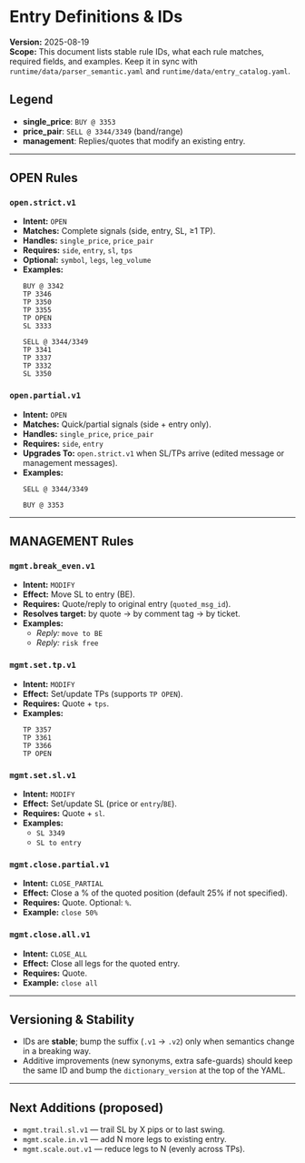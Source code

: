 # Entry Definitions & IDs
**Version:** 2025-08-19  
**Scope:** This document lists stable rule IDs, what each rule matches, required fields, and examples. Keep it in sync with `runtime/data/parser_semantic.yaml` and `runtime/data/entry_catalog.yaml`.

## Legend
- **single_price**: `BUY @ 3353`
- **price_pair**: `SELL @ 3344/3349` (band/range)
- **management**: Replies/quotes that modify an existing entry.

---

## OPEN Rules
### `open.strict.v1`
- **Intent:** `OPEN`
- **Matches:** Complete signals (side, entry, SL, ≥1 TP).  
- **Handles:** `single_price`, `price_pair`  
- **Requires:** `side`, `entry`, `sl`, `tps`  
- **Optional:** `symbol`, `legs`, `leg_volume`  
- **Examples:**
  ```
  BUY @ 3342
  TP 3346
  TP 3350
  TP 3355
  TP OPEN
  SL 3333
  ```
  ```
  SELL @ 3344/3349
  TP 3341
  TP 3337
  TP 3332
  SL 3350
  ```

### `open.partial.v1`
- **Intent:** `OPEN`
- **Matches:** Quick/partial signals (side + entry only).  
- **Handles:** `single_price`, `price_pair`  
- **Requires:** `side`, `entry`  
- **Upgrades To:** `open.strict.v1` when SL/TPs arrive (edited message or management messages).  
- **Examples:**
  ```
  SELL @ 3344/3349
  ```
  ```
  BUY @ 3353
  ```

---

## MANAGEMENT Rules
### `mgmt.break_even.v1`
- **Intent:** `MODIFY`
- **Effect:** Move SL to entry (BE).  
- **Requires:** Quote/reply to original entry (`quoted_msg_id`).  
- **Resolves target:** by quote → by comment tag → by ticket.  
- **Examples:**
  - _Reply:_ `move to BE`
  - _Reply:_ `risk free`

### `mgmt.set.tp.v1`
- **Intent:** `MODIFY`
- **Effect:** Set/update TPs (supports `TP OPEN`).  
- **Requires:** Quote + `tps`.  
- **Examples:**
  ```
  TP 3357
  TP 3361
  TP 3366
  TP OPEN
  ```

### `mgmt.set.sl.v1`
- **Intent:** `MODIFY`
- **Effect:** Set/update SL (price or `entry`/`BE`).  
- **Requires:** Quote + `sl`.  
- **Examples:**
  - `SL 3349`
  - `SL to entry`

### `mgmt.close.partial.v1`
- **Intent:** `CLOSE_PARTIAL`
- **Effect:** Close a % of the quoted position (default 25% if not specified).  
- **Requires:** Quote. Optional: `%`.  
- **Example:** `close 50%`

### `mgmt.close.all.v1`
- **Intent:** `CLOSE_ALL`
- **Effect:** Close all legs for the quoted entry.  
- **Requires:** Quote.  
- **Example:** `close all`

---

## Versioning & Stability
- IDs are **stable**; bump the suffix (`.v1` → `.v2`) only when semantics change in a breaking way.
- Additive improvements (new synonyms, extra safe-guards) should keep the same ID and bump the `dictionary_version` at the top of the YAML.

---

## Next Additions (proposed)
- `mgmt.trail.sl.v1` — trail SL by X pips or to last swing.
- `mgmt.scale.in.v1` — add N more legs to existing entry.
- `mgmt.scale.out.v1` — reduce legs to N (evenly across TPs).
